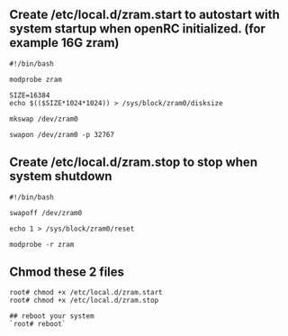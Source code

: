 ## Create /etc/local.d/zram.start to autostart with system startup when openRC initialized. (for example 16G zram)
```
#!/bin/bash

modprobe zram

SIZE=16384
echo $(($SIZE*1024*1024)) > /sys/block/zram0/disksize

mkswap /dev/zram0

swapon /dev/zram0 -p 32767
```

## Create /etc/local.d/zram.stop to stop when system shutdown
```
#!/bin/bash

swapoff /dev/zram0

echo 1 > /sys/block/zram0/reset

modprobe -r zram
```

## Chmod these 2 files
```
root# chmod +x /etc/local.d/zram.start
root# chmod +x /etc/local.d/zram.stop

## reboot your system
`root# reboot`
